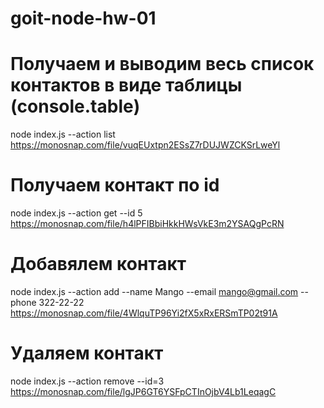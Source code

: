 # goit-node-hw-01

# Получаем и выводим весь список контактов в виде таблицы (console.table)
node index.js --action list
https://monosnap.com/file/vuqEUxtpn2ESsZ7rDUJWZCKSrLweYl

# Получаем контакт по id
node index.js --action get --id 5
https://monosnap.com/file/h4lPFIBbiHkkHWsVkE3m2YSAQgPcRN

# Добавялем контакт
node index.js --action add --name Mango --email mango@gmail.com --phone 322-22-22
https://monosnap.com/file/4WlquTP96Yi2fX5xRxERSmTP02t91A

# Удаляем контакт
node index.js --action remove --id=3
https://monosnap.com/file/lgJP6GT6YSFpCTInOjbV4Lb1LeqagC
